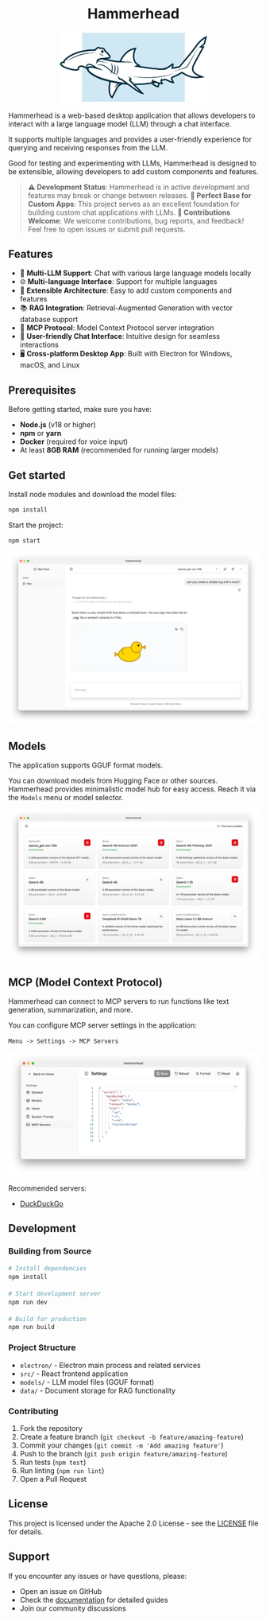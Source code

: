 <h1 align="center">Hammerhead</h1>

<p align="center">
  <img src="./public/header.webp" alt="Hammerhead" width="300" />
</p>

Hammerhead is a web-based desktop application that allows developers to interact with a large language model (LLM) through a chat interface.

It supports multiple languages and provides a user-friendly experience for querying and receiving responses from the LLM.

Good for testing and experimenting with LLMs, Hammerhead is designed to be extensible, allowing developers to add custom components and features.

> **⚠️ Development Status**: Hammerhead is in active development and features may break or change between releases.
> **🚀 Perfect Base for Custom Apps**: This project serves as an excellent foundation for building custom chat applications with LLMs.
> **🤝 Contributions Welcome**: We welcome contributions, bug reports, and feedback! Feel free to open issues or submit pull requests.

## Features

- 🤖 **Multi-LLM Support**: Chat with various large language models locally
- 🌐 **Multi-language Interface**: Support for multiple languages
- 🔌 **Extensible Architecture**: Easy to add custom components and features
- 📚 **RAG Integration**: Retrieval-Augmented Generation with vector database support
- 🔗 **MCP Protocol**: Model Context Protocol server integration
- 💬 **User-friendly Chat Interface**: Intuitive design for seamless interactions
- 🖥️ **Cross-platform Desktop App**: Built with Electron for Windows, macOS, and Linux

## Prerequisites

Before getting started, make sure you have:

- **Node.js** (v18 or higher)
- **npm** or **yarn**
- **Docker** (required for voice input)
- At least **8GB RAM** (recommended for running larger models)

## Get started

Install node modules and download the model files:

```bash
npm install
```

Start the project:

```bash
npm start
```

![Chat Example](docs/images/chat-example.webp)

## Models

The application supports GGUF format models.

You can download models from Hugging Face or other sources. Hammerhead provides minimalistic model hub for easy access. Reach it via the `Models` menu or model selector.

![Model Hub](docs/images/settings-model-hub.webp)

## MCP (Model Context Protocol)

Hammerhead can connect to MCP servers to run functions like text generation, summarization, and more.

You can configure MCP server settings in the application:

`Menu -> Settings -> MCP Servers`

![MCP Servers](docs/images/settings-mcp.webp)

Recommended servers:

- [DuckDuckGo](https://hub.docker.com/mcp/server/duckduckgo/overview)

## Development

### Building from Source

```bash
# Install dependencies
npm install

# Start development server
npm run dev

# Build for production
npm run build
```

### Project Structure

- `electron/` - Electron main process and related services
- `src/` - React frontend application
- `models/` - LLM model files (GGUF format)
- `data/` - Document storage for RAG functionality

### Contributing

1. Fork the repository
2. Create a feature branch (`git checkout -b feature/amazing-feature`)
3. Commit your changes (`git commit -m 'Add amazing feature'`)
4. Push to the branch (`git push origin feature/amazing-feature`)
5. Run tests (`npm test`)
6. Run linting (`npm run lint`)
7. Open a Pull Request

## License

This project is licensed under the Apache 2.0 License - see the [LICENSE](LICENSE) file for details.

## Support

If you encounter any issues or have questions, please:

- Open an issue on GitHub
- Check the [documentation](./docs/) for detailed guides
- Join our community discussions

